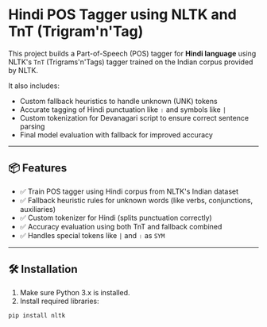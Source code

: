 # Hindi POS Tagger using NLTK and TnT (Trigram'n'Tag)

This project builds a Part-of-Speech (POS) tagger for **Hindi language** using NLTK's `TnT` (Trigrams'n'Tags) tagger trained on the Indian corpus provided by NLTK.

It also includes:

- Custom fallback heuristics to handle unknown (UNK) tokens
- Accurate tagging of Hindi punctuation like `।` and symbols like `|`
- Custom tokenization for Devanagari script to ensure correct sentence parsing
- Final model evaluation with fallback for improved accuracy

---

## 📦 Features

- ✅ Train POS tagger using Hindi corpus from NLTK's Indian dataset
- ✅ Fallback heuristic rules for unknown words (like verbs, conjunctions, auxiliaries)
- ✅ Custom tokenizer for Hindi (splits punctuation correctly)
- ✅ Accuracy evaluation using both TnT and fallback combined
- ✅ Handles special tokens like `|` and `।` as `SYM`

---

## 🛠 Installation

1. Make sure Python 3.x is installed.
2. Install required libraries:

```bash
pip install nltk
